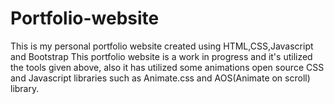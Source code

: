 # Portfolio-website
This is my personal portfolio website created using HTML,CSS,Javascript and Bootstrap
This portfolio website is a work in progress and it's utilized the tools given above,
also it has utilized some animations open source CSS and Javascript libraries such as Animate.css and AOS(Animate on scroll) library.
